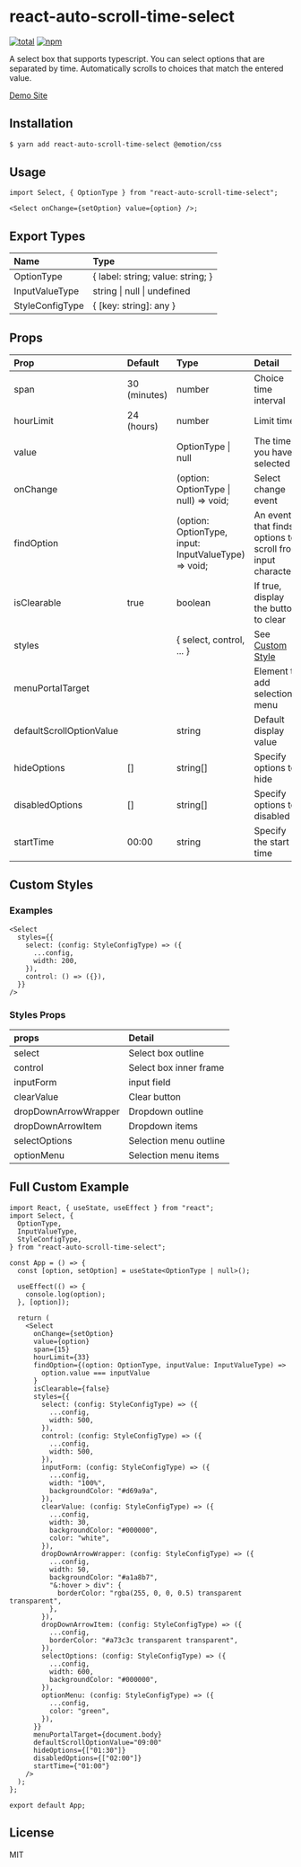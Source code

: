 # react-auto-scroll-time-select

[![total](https://img.shields.io/npm/dt/react-auto-scroll-time-select.svg)](https://www.npmjs.com/package/react-auto-scroll-time-select) [![npm](https://img.shields.io/npm/v/react-auto-scroll-time-select.svg)](https://www.npmjs.com/package/react-auto-scroll-time-select)

A select box that supports typescript.
You can select options that are separated by time.
Automatically scrolls to choices that match the entered value.

[Demo Site](https://etiopiamokamame.github.io/demo-react-auto-scroll-time-select/)

## Installation

```sh
$ yarn add react-auto-scroll-time-select @emotion/css
```

## Usage

```tsx
import Select, { OptionType } from "react-auto-scroll-time-select";

<Select onChange={setOption} value={option} />;
```

## Export Types

| Name            | Type                                |
| :-------------- | :---------------------------------- |
| OptionType      | { label: string; value: string; }   |
| InputValueType  | string &#124; null &#124; undefined |
| StyleConfigType | { [key: string]: any }              |

## Props

| Prop                     | Default      | Type                                                 | Detail                                                      |
| :----------------------- | :----------- | :--------------------------------------------------- | :---------------------------------------------------------- |
| span                     | 30 (minutes) | number                                               | Choice time interval                                        |
| hourLimit                | 24 (hours)   | number                                               | Limit time                                                  |
| value                    |              | OptionType &#124; null                               | The time you have selected                                  |
| onChange                 |              | (option: OptionType &#124; null) => void;            | Select change event                                         |
| findOption               |              | (option: OptionType, input: InputValueType) => void; | An event that finds options to scroll from input characters |
| isClearable              | true         | boolean                                              | If true, display the button to clear                        |
| styles                   |              | { select, control, ... }                             | See [Custom Style](#custom-styles)                          |
| menuPortalTarget         |              |                                                      | Element to add selection menu                               |
| defaultScrollOptionValue |              | string                                               | Default display value                                       |
| hideOptions              | []           | string[]                                             | Specify options to hide                                     |
| disabledOptions          | []           | string[]                                             | Specify options to disabled                                 |
| startTime                | 00:00        | string                                               | Specify the start time                                      |

## Custom Styles

### Examples

```tsx
<Select
  styles={{
    select: (config: StyleConfigType) => ({
      ...config,
      width: 200,
    }),
    control: () => ({}),
  }}
/>
```

### Styles Props

| props                | Detail                 |
| :------------------- | :--------------------- |
| select               | Select box outline     |
| control              | Select box inner frame |
| inputForm            | input field            |
| clearValue           | Clear button           |
| dropDownArrowWrapper | Dropdown outline       |
| dropDownArrowItem    | Dropdown items         |
| selectOptions        | Selection menu outline |
| optionMenu           | Selection menu items   |

## Full Custom Example

```tsx
import React, { useState, useEffect } from "react";
import Select, {
  OptionType,
  InputValueType,
  StyleConfigType,
} from "react-auto-scroll-time-select";

const App = () => {
  const [option, setOption] = useState<OptionType | null>();

  useEffect(() => {
    console.log(option);
  }, [option]);

  return (
    <Select
      onChange={setOption}
      value={option}
      span={15}
      hourLimit={33}
      findOption={(option: OptionType, inputValue: InputValueType) =>
        option.value === inputValue
      }
      isClearable={false}
      styles={{
        select: (config: StyleConfigType) => ({
          ...config,
          width: 500,
        }),
        control: (config: StyleConfigType) => ({
          ...config,
          width: 500,
        }),
        inputForm: (config: StyleConfigType) => ({
          ...config,
          width: "100%",
          backgroundColor: "#d69a9a",
        }),
        clearValue: (config: StyleConfigType) => ({
          ...config,
          width: 30,
          backgroundColor: "#000000",
          color: "white",
        }),
        dropDownArrowWrapper: (config: StyleConfigType) => ({
          ...config,
          width: 50,
          backgroundColor: "#a1a8b7",
          "&:hover > div": {
            borderColor: "rgba(255, 0, 0, 0.5) transparent transparent",
          },
        }),
        dropDownArrowItem: (config: StyleConfigType) => ({
          ...config,
          borderColor: "#a73c3c transparent transparent",
        }),
        selectOptions: (config: StyleConfigType) => ({
          ...config,
          width: 600,
          backgroundColor: "#000000",
        }),
        optionMenu: (config: StyleConfigType) => ({
          ...config,
          color: "green",
        }),
      }}
      menuPortalTarget={document.body}
      defaultScrollOptionValue="09:00"
      hideOptions={["01:30"]}
      disabledOptions={["02:00"]}
      startTime={"01:00"}
    />
  );
};

export default App;
```

## License

MIT
